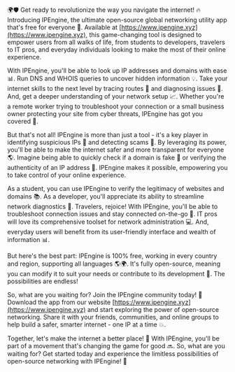 🌍🛡️ Get ready to revolutionize the way you navigate the internet! 🔥 Introducing IPEngine, the ultimate open-source global networking utility app that's free for everyone 🎉. Available at [https://www.ipengine.xyz](https://www.ipengine.xyz), this game-changing tool is designed to empower users from all walks of life, from students to developers, travelers to IT pros, and everyday individuals looking to make the most of their online experience.

With IPEngine, you'll be able to look up IP addresses and domains with ease 📊. Run DNS and WHOIS queries to uncover hidden information 💡. Take your internet skills to the next level by tracing routes 👀 and diagnosing issues 🔧. And, get a deeper understanding of your network setup 📈. Whether you're a remote worker trying to troubleshoot your connection or a small business owner protecting your site from cyber threats, IPEngine has got you covered 💪.

But that's not all! IPEngine is more than just a tool - it's a key player in identifying suspicious IPs 👀 and detecting scams 🚨. By leveraging its power, you'll be able to make the internet safer and more transparent for everyone 🌎. Imagine being able to quickly check if a domain is fake 🔴 or verifying the authenticity of an IP address 💯. IPEngine makes it possible, empowering you to take control of your online experience.

As a student, you can use IPEngine to verify the legitimacy of websites and domains 📚. As a developer, you'll appreciate its ability to streamline network diagnostics 🔧. Travelers, rejoice! With IPEngine, you'll be able to troubleshoot connection issues and stay connected on-the-go 🛬. IT pros will love its comprehensive toolset for network administration 💻. And, everyday users will benefit from its user-friendly interface and wealth of information 📊.

But here's the best part: IPEngine is 100% free, working in every country and region, supporting all languages 🌎🌍. It's fully open-source, meaning you can modify it to suit your needs or contribute to its development 🔧. The possibilities are endless!

So, what are you waiting for? Join the IPEngine community today! 🚀 Download the app from our website [https://www.ipengine.xyz](https://www.ipengine.xyz) and start exploring the power of open-source networking. Share it with your friends, communities, and online groups to help build a safer, smarter internet - one IP at a time 💥.

Together, let's make the internet a better place! 🌟 With IPEngine, you'll be part of a movement that's changing the game for good 🔜. So, what are you waiting for? Get started today and experience the limitless possibilities of open-source networking with IPEngine! 🎉